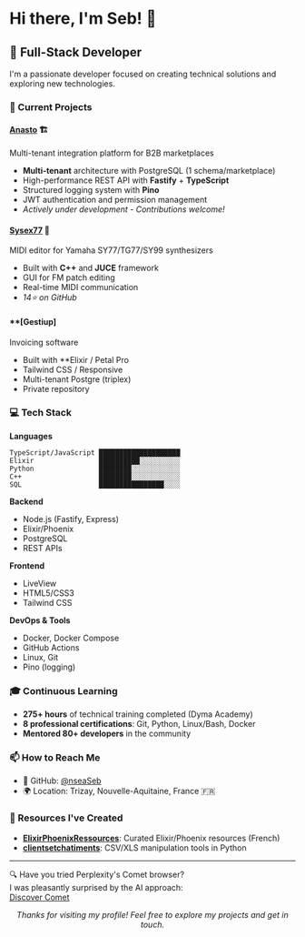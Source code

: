 # Hi there, I'm Seb! 👋

## 🚀 Full-Stack Developer 

I'm a passionate developer focused on creating technical solutions and exploring new technologies.

### 🔭 Current Projects

#### **[Anasto](https://github.com/nseaSeb/anasto)** 🏗️
Multi-tenant integration platform for B2B marketplaces
- **Multi-tenant** architecture with PostgreSQL (1 schema/marketplace)
- High-performance REST API with **Fastify** + **TypeScript**
- Structured logging system with **Pino**
- JWT authentication and permission management
- *Actively under development - Contributions welcome!*

#### **[Sysex77](https://github.com/nseaSeb/Sysex77)** 🎹
MIDI editor for Yamaha SY77/TG77/SY99 synthesizers
- Built with **C++** and **JUCE** framework
- GUI for FM patch editing
- Real-time MIDI communication
- *14⭐ on GitHub*

#### **[Gestiup]
Invoicing software
- Built with **Elixir / Petal Pro
- Tailwind CSS / Responsive
- Multi-tenant Postgre (triplex)
- Private repository

### 💻 Tech Stack

**Languages**
```
TypeScript/JavaScript ████████████████████ 
Elixir                ██████████░░░░░░░░░░
Python                ████████░░░░░░░░░░░░
C++                   ████████░░░░░░░░░░░░
SQL                   ████████████████░░░░
```

**Backend**
- Node.js (Fastify, Express)
- Elixir/Phoenix
- PostgreSQL
- REST APIs

**Frontend**
- LiveView
- HTML5/CSS3
- Tailwind CSS

**DevOps & Tools**
- Docker, Docker Compose
- GitHub Actions
- Linux, Git
- Pino (logging)
  
### 🎓 Continuous Learning
- **275+ hours** of technical training completed (Dyma Academy)
- **8 professional certifications**: Git, Python, Linux/Bash, Docker
- **Mentored 80+ developers** in the community

  
### 📫 How to Reach Me

- 🔗 GitHub: [@nseaSeb](https://github.com/nseaSeb)
- 🌍 Location: Trizay, Nouvelle-Aquitaine, France 🇫🇷

### 🎯 Resources I've Created

- **[ElixirPhoenixRessources](https://github.com/nseaSeb/ElixirPhoenixRessources)**: Curated Elixir/Phoenix resources (French)
- **[clientsetchatiments](https://github.com/nseaSeb/clientsetchatiments)**: CSV/XLS manipulation tools in Python

---
🔍 Have you tried Perplexity's Comet browser?  
I was pleasantly surprised by the AI approach:  
[Discover Comet](https://pplx.ai/nseaprotec62526)
<div align="center">
  
*Thanks for visiting my profile! Feel free to explore my projects and get in touch.*

</div>


